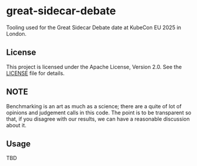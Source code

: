 # great-sidecar-debate

Tooling used for the Great Sidecar Debate date at KubeCon EU 2025 in London.

## License

This project is licensed under the Apache License, Version 2.0. See the [LICENSE](LICENSE) file for details.

## NOTE

Benchmarking is an art as much as a science; there are a quite of lot of
opinions and judgement calls in this code. The point is to be transparent so
that, if you disagree with our results, we can have a reasonable discussion
about it.

## Usage

TBD

